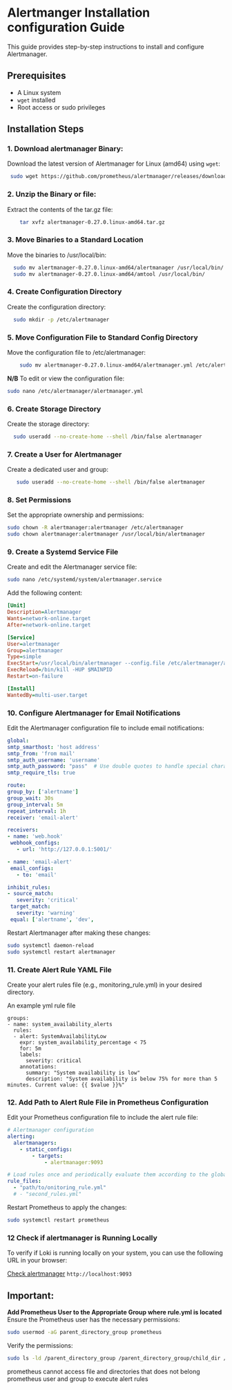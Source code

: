 # Alertmanger Installation configuration Guide 
This guide provides step-by-step instructions to install and configure Alertmanager.

## Prerequisites

- A Linux system
- `wget`  installed
- Root access or sudo privileges

## Installation Steps

### 1. Download alertmanager Binary:
Download the latest version of Alertmanager for Linux (amd64) using `wget`:

   ```sh
    sudo wget https://github.com/prometheus/alertmanager/releases/download/v0.27.0/alertmanager-0.27.0.linux-amd64.tar.gz
   ```

### 2. Unzip the Binary or file:
Extract the contents of the tar.gz file:

```sh
    tar xvfz alertmanager-0.27.0.linux-amd64.tar.gz
```

### 3. Move Binaries to a Standard Location
Move the binaries to /usr/local/bin:

 ```sh
   sudo mv alertmanager-0.27.0.linux-amd64/alertmanager /usr/local/bin/
   sudo mv alertmanager-0.27.0.linux-amd64/amtool /usr/local/bin/
 ```
### 4. Create Configuration Directory
Create the configuration directory:
```sh
  sudo mkdir -p /etc/alertmanager
```

### 5. Move Configuration File to Standard Config Directory
Move the configuration file to /etc/alertmanager:

```sh
    sudo mv alertmanager-0.27.0.linux-amd64/alertmanager.yml /etc/alertmanager/
```
**N/B** To edit or view the configuration file:
```sh
sudo nano /etc/alertmanager/alertmanager.yml
```

### 6. Create Storage Directory
Create the storage directory:

 ```sh
   sudo useradd --no-create-home --shell /bin/false alertmanager
 ```

### 7. Create a User for Alertmanager
Create a dedicated user and group:

```sh
   sudo useradd --no-create-home --shell /bin/false alertmanager
 ```
### 8. Set Permissions
Set the appropriate ownership and permissions:

```sh
sudo chown -R alertmanager:alertmanager /etc/alertmanager
sudo chown alertmanager:alertmanager /usr/local/bin/alertmanager
```

### 9. Create a Systemd Service File
Create and edit the Alertmanager service file:
```sh
sudo nano /etc/systemd/system/alertmanager.service
```
Add the following content:

```ini
[Unit]
Description=Alertmanager
Wants=network-online.target
After=network-online.target

[Service]
User=alertmanager
Group=alertmanager
Type=simple
ExecStart=/usr/local/bin/alertmanager --config.file /etc/alertmanager/alertmanager.yml --storage.path /var/lib/alertmanager/
ExecReload=/bin/kill -HUP $MAINPID
Restart=on-failure

[Install]
WantedBy=multi-user.target
```

### 10. Configure Alertmanager for Email Notifications
Edit the Alertmanager configuration file to include email notifications:
   ```yaml
   global:
  smtp_smarthost: 'host address'
  smtp_from: 'from mail'
  smtp_auth_username: 'username'
  smtp_auth_password: "pass"  # Use double quotes to handle special characters
  smtp_require_tls: true

route:
  group_by: ['alertname']
  group_wait: 30s
  group_interval: 5m
  repeat_interval: 1h
  receiver: 'email-alert'

receivers:
  - name: 'web.hook'
    webhook_configs:
      - url: 'http://127.0.0.1:5001/'

  - name: 'email-alert'
    email_configs:
      - to: 'email'

inhibit_rules:
  - source_match:
      severity: 'critical'
    target_match:
      severity: 'warning'
    equal: ['alertname', 'dev',

   ```
Restart Alertmanager after making these changes:

```sh
sudo systemctl daemon-reload
sudo systemctl restart alertmanager
```
### 11. Create Alert Rule YAML File
Create your alert rules file (e.g., monitoring_rule.yml) in your desired directory.

An example yml rule file
```plaintext
groups:
- name: system_availability_alerts
  rules:
  - alert: SystemAvailabilityLow
    expr: system_availability_percentage < 75
    for: 5m
    labels:
      severity: critical
    annotations:
      summary: "System availability is low"
      description: "System availability is below 75% for more than 5 minutes. Current value: {{ $value }}%"

```
### 12. Add Path to Alert Rule File in Prometheus Configuration
Edit your Prometheus configuration file to include the alert rule file:

```yaml
# Alertmanager configuration
alerting:
  alertmanagers:
    - static_configs:
        - targets:
            - alertmanager:9093

# Load rules once and periodically evaluate them according to the global 'evaluation_interval'.
rule_files:
  - "path/to/onitoring_rule.yml"
  # - "second_rules.yml"
```
Restart Prometheus to apply the changes:
```sh
sudo systemctl restart prometheus
```

### 12 Check if alertmanager is Running Locally

To verify if Loki is running locally on your system, you can use the following URL in your browser:

[Check alertmanager](http://localhost:9093) ``http://localhost:9093``

## Important: 

**Add Prometheus User to the Appropriate Group where rule.yml is located**
Ensure the Prometheus user has the necessary permissions:
```sh
sudo usermod -aG parent_directory_group prometheus
```
Verify the permissions:
```sh
sudo ls -ld /parent_directory_group /parent_directory_group/child_dir /parent_directory_group/child_dir/rules.yml
```

prometheus cannot access file and directories that does not belong prometheus user and group to execute alert rules


